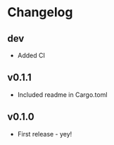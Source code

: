 # Changelog

## dev

- Added CI

## v0.1.1

- Included readme in Cargo.toml

## v0.1.0

- First release - yey!